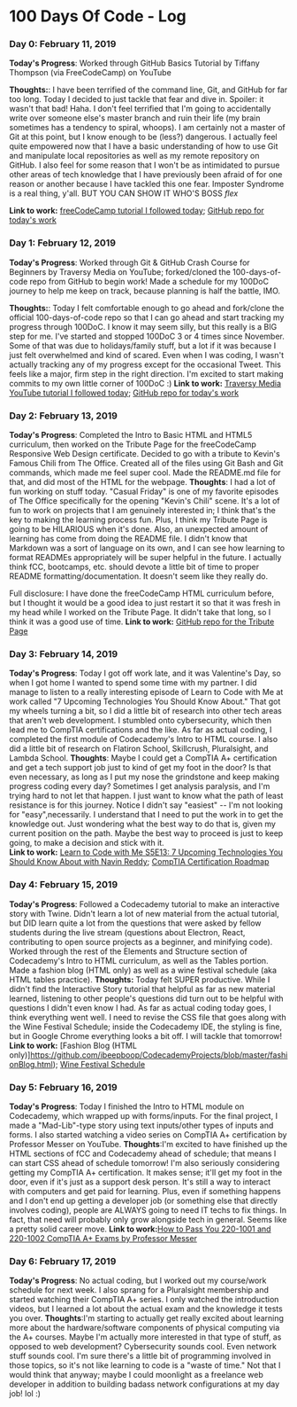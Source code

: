 # 100 Days Of Code - Log

### Day 0: February 11, 2019
**Today's Progress**: Worked through GitHub Basics Tutorial by Tiffany Thompson (via FreeCodeCamp) on YouTube

**Thoughts:**: I have been terrified of the command line, Git, and GitHub for far too long. Today I decided to just tackle that fear and dive in. Spoiler: it wasn't that bad! Haha. I don't feel terrified that I'm going to accidentally write over someone else's master branch and ruin their life (my brain sometimes has a tendency to spiral, whoops). I am certainly not a master of Git at this point, but I know enough to be (less?) dangerous. I actually feel quite empowered now that I have a basic understanding of how to use Git and manipulate local repositories as well as my remote repository on GitHub. I also feel for some reason that I won't be as intimidated to pursue other areas of tech knowledge that I have previously been afraid of for one reason or another because I have tackled this one fear. Imposter Syndrome is a real thing, y'all. BUT YOU CAN SHOW IT WHO'S BOSS *flex*

**Link to work:** [freeCodeCamp tutorial I followed today](https://www.youtube.com/watch?v=x0EYpi38Yp);
[GitHub repo for today's work](https://github.com/ibeepboop/testing123)

### Day 1: February 12, 2019
**Today's Progress**: Worked through Git & GitHub Crash Course for Beginners by Traversy Media on YouTube; forked/cloned the 100-days-of-code repo from GitHub to begin work! Made a schedule for my 100DoC journey to help me keep on track, because planning is half the battle, IMO.

**Thoughts:**: Today I felt comfortable enough to go ahead and fork/clone the official 100-days-of-code repo so that I can go ahead and start tracking my progress through 100DoC. I know it may seem silly, but this really is a BIG step for me. I've started and stopped 100DoC 3 or 4 times since November. Some of that was due to holidays/family stuff, but a lot if it was because I just felt overwhelmed and kind of scared. Even when I was coding, I wasn't actually tracking any of my progress except for the occasional Tweet. This feels like a major, firm step in the right direction. I'm excited to start making commits to my own little corner of 100DoC :)
**Link to work:** [Traversy Media YouTube tutorial I followed today](https://www.youtube.com/watch?v=SWYqp7iY_Tc);
[GitHub repo for today's work](https://github.com/ibeepboop/myAppSample)

### Day 2: February 13, 2019
**Today's Progress**: Completed the Intro to Basic HTML and HTML5 curriculum, then worked on the Tribute Page for the freeCodeCamp Responsive Web Design certificate. Decided to go with a tribute to Kevin's Famous Chili from The Office. Created all of the files using Git Bash and Git commands, which made me feel super cool. Made the README.md file for that, and did most of the HTML for the webpage. 
**Thoughts**: I had a lot of fun working on stuff today. "Casual Friday" is one of my favorite episodes of The Office specifically for the opening "Kevin's Chili" scene. It's a lot of fun to work on projects that I am genuinely interested in; I think that's the key to making the learning process fun. Plus, I think my Tribute Page is going to be HILARIOUS when it's done. Also, an unexpected amount of learning has come from doing the README file. I didn't know that Markdown was a sort of language on its own, and I can see how learning to format READMEs appropriately will be super helpful in the future. I actually think fCC, bootcamps, etc. should devote a little bit of time to proper README formatting/documentation. It doesn't seem like they really do.

 Full disclosure: I have done the freeCodeCamp HTML curriculum before, but I thought it would be a good idea to just restart it so that it was fresh in my head while I worked on the Tribute Page. It didn't take that long, so I think it was a good use of time.
**Link to work:** [GitHub repo for the Tribute Page](https://github.com/ibeepboop/freeCodeCamp-Tribute-Page)

### Day 3: February 14, 2019
**Today's Progress**: Today I got off work late, and it was Valentine's Day, so when I got home I wanted to spend some time with my partner. I did manage to listen to a really interesting episode of Learn to Code with Me at work called "7 Upcoming Technologies You Should Know About." That got my wheels turning a bit, so I did a little bit of research into other tech areas that aren't web development. I stumbled onto cybersecurity, which then lead me to CompTIA certifications and the like. As far as actual coding, I completed the first module of Codecademy's Intro to HTML course. I also did a little bit of research on Flatiron School, Skillcrush, Pluralsight, and Lambda School.
**Thoughts**: Maybe I could get a CompTIA A+ certification and get a tech support job just to kind of get my foot in the door? Is that even necessary, as long as I put my nose the grindstone and keep making progress coding every day? Sometimes I get analysis paralysis, and I'm trying hard to not let that happen. I just want to know what the path of least resistance is for this journey. Notice I didn't say "easiest" -- I'm not looking for "easy",necessarily. I understand that I need to put the work in to get the knowledge out. Just wondering what the best way to do that is, given my current position on the path. Maybe the best way to proceed is just to keep going, to make a decision and stick with it.  
**Link to work:** [Learn to Code with Me S5E13: 7 Upcoming Technologies You Should Know About with Navin Reddy](https://learntocodewith.me/podcast/emerging-technologies/); [CompTIA Certification Roadmap](https://certification.comptia.org/docs/default-source/downloadablefiles/it-certification-roadmap.pdf)

### Day 4: February 15, 2019
**Today's Progress**: Followed a Codecademy tutorial to make an interactive story with Twine. Didn't learn a lot of new material from the actual tutorial, but DID learn quite a lot from the questions that were asked by fellow students during the live stream (questions about Electron, React, contributing to open source projects as a beginner, and minifying code). Worked through the rest of the Elements and Structure section of Codecademy's Intro to HTML curriculum, as well as the Tables portion. Made a fashion blog (HTML only) as well as a wine festival schedule (aka HTML tables practice).
**Thoughts:** Today felt SUPER productive. While I didn't find the Interactive Story tutorial that helpful as far as new material learned, listening to other people's questions did turn out to be helpful with questions I didn't even know I had. As far as actual coding today goes, I think everything went well. I need to revise the CSS file that goes along with the Wine Festival Schedule; inside the Codecademy IDE, the styling is fine, but in Google Chrome everything looks a bit off. I will tackle that tomorrow!
**Link to work:** [Fashion Blog (HTML only)]https://github.com/ibeepboop/CodecademyProjects/blob/master/fashionBlog.html); [Wine Festival Schedule](https://github.com/ibeepboop/CodecademyProjects/tree/master/wineFestivalTable)

### Day 5: February 16, 2019
**Today's Progress**: Today I finished the Intro to HTML module on Codecademy, which wrapped up with forms/inputs. For the final project, I made a "Mad-Lib"-type story using text inputs/other types of inputs and forms. I also started watching a video series on CompTIA A+ certification by Professor Messer on YouTube.
**Thoughts**:I'm excited to have finished up the HTML sections of fCC and Codecademy ahead of schedule; that means I can start CSS ahead of schedule tomorrow! I'm also seriously considering getting my CompTIA A+ certification. It makes sense; it'll get my foot in the door, even if it's just as a support desk person. It's still a way to interact with computers and get paid for learning. Plus, even if something happens and I don't end up getting a developer job (or something else that directly involves coding), people are ALWAYS going to need IT techs to fix things. In fact, that need will probably only grow alongside tech in general. Seems like a pretty solid career move.
**Link to work:**[How to Pass You 220-1001 and 220-1002 CompTIA A+ Exams by Professor Messer](https://www.youtube.com/watch?v=OS9MJjNK6gA)

### Day 6: February 17, 2019
**Today's Progress**: No actual coding, but I worked out my course/work schedule for next week. I also sprang for a Pluralsight membership and started watching their CompTIA A+ series. I only watched the introduction videos, but I learned a lot about the actual exam and the knowledge it tests you over.
**Thoughts**:I'm starting to actually get really excited about learning more about the hardware/software components of physical computing via the A+ courses. Maybe I'm actually more interested in that type of stuff, as opposed to web development? Cybersecurity sounds cool. Even network stuff sounds cool. I'm sure there's a little bit of programming involved in those topics, so it's not like learning to code is a "waste of time." Not that I would think that anyway; maybe I could moonlight as a freelance web developer in addition to building badass network configurations at my day job! lol :)
